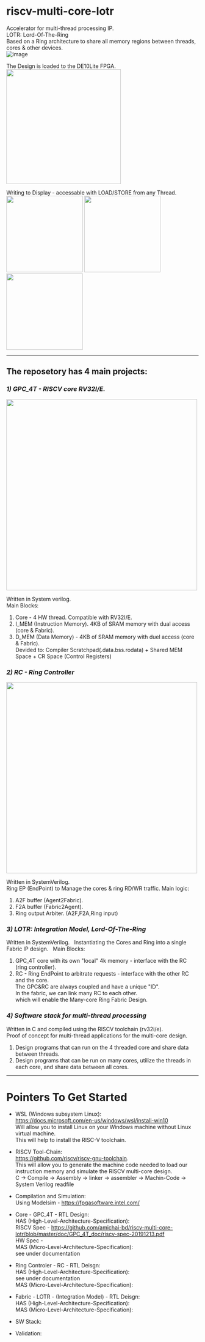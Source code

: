 
# riscv-multi-core-lotr
Accelerator for multi-thread processing IP.     
LOTR:  Lord-Of-The-Ring  
Based on a Ring architecture to share all memory regions between threads, cores & other devices.  
![image](https://user-images.githubusercontent.com/81047407/183586818-3f5a700d-85d8-4f3c-91e2-4090b58ed9d7.png)

The Design is loaded to the DE10Lite FPGA.  
<img src="https://user-images.githubusercontent.com/81047407/178192726-6d1c9de1-9247-433f-bb86-c1d0235372d0.jpeg" width="300">  
  
Writing to Display - accessable with LOAD/STORE from any Thread.  
<img src="https://user-images.githubusercontent.com/81047407/178192931-b3714594-96ae-46d2-856a-4d72668a098f.jpeg" width="200">
<img src="https://user-images.githubusercontent.com/81047407/183402390-398c9438-2080-494d-9e31-2f1f98b5255e.png" width="200">
<img src="https://user-images.githubusercontent.com/81047407/183402370-438cc503-4065-4fd7-b9e2-d2f81aa5d5fb.png" width="200">

*** 
## The reposetory has 4 main projects:  
### *1) GPC_4T - RISCV core RV32I/E.*  
<img src="https://user-images.githubusercontent.com/81047407/183592644-405f9afd-e804-4680-8908-1f82b70eb6db.png" width="500">

Written in System verilog.   
Main Blocks:  
1. Core - 4 HW thread. Compatible with RV32I/E.  
2. I_MEM (Instruction Memory). 4KB of SRAM memory with dual access (core & Fabric).  
3. D_MEM (Data Memory) - 4KB of SRAM memory with duel access (core & Fabric).      
Devided to: Compiler Scratchpad(.data.bss.rodata) + Shared MEM Space + CR Space (Control Registers)

### *2) RC - Ring Controller*  
<img src="https://user-images.githubusercontent.com/81047407/183592568-2adeb30d-494d-4e04-934f-d326eb28b096.png" width="500">

Written  in SystemVerilog.  
Ring EP (EndPoint) to Manage the cores & ring RD/WR traffic.
Main logic:
1. A2F buffer (Agent2Fabric).
2. F2A buffer (Fabric2Agent).
3. Ring output Arbiter. (A2F,F2A,Ring input)

### *3) LOTR: Integration Model, Lord-Of-The-Ring*  
Written  in SystemVerilog.  
Instantiating the Cores and Ring into a single Fabric IP design.  
Main Blocks:  
1. GPC_4T core with its own "local" 4k memory - interface with the RC (ring controller).  
2. RC - Ring EndPoint to arbitrate requests - interface with the other RC and the core.  
The GPC&RC are always coupled and have a unique "ID".  
In the fabric, we can link many RC to each other.  
which will enable the Many-core Ring Fabric Design.  
  
### *4) Software stack for multi-thread processing*  
Written in C and compiled using the RISCV toolchain (rv32i/e).  
Proof of concept for multi-thread applications for the multi-core design.  
1. Design programs that can run on the 4 threaded core and share data between threads.  
2. Design programs that can be run on many cores, utilize the threads in each core, and share data between all cores.


***

# Pointers To Get Started
- WSL (Windows subsystem Linux):  
https://docs.microsoft.com/en-us/windows/wsl/install-win10  
Will allow you to install Linux on your Windows machine without Linux virtual machine.  
This will help to install the RISC-V toolchain.  
- RISCV Tool-Chain:  
https://github.com/riscv/riscv-gnu-toolchain.  
This will allow you to generate the machine code needed to load our instruction memory and simulate the RISCV multi-core design.  
C -> Compile -> Assembly -> linker -> assembler -> Machin-Code -> System Verilog readfile  

- Compilation and Simulation:  
Using Modelsim - https://fpgasoftware.intel.com/

- Core - GPC_4T - RTL Design:   
HAS (High-Level-Architecture-Specification):     
RISCV Spec - https://github.com/amichai-bd/riscv-multi-core-lotr/blob/master/doc/GPC_4T_doc/riscv-spec-20191213.pdf   
HW Spec - <TODO>  
MAS (Micro-Level-Architecture-Specification):  
see under documentation
<TODO>  

- Ring Controler - RC - RTL Deisgn:     
HAS (High-Level-Architecture-Specification):        
see under documentation     
MAS (Micro-Level-Architecture-Specification):     
<TODO>     

- Fabric - LOTR - (Integration Model) - RTL Deisgn:  
HAS (High-Level-Architecture-Specification):  
MAS (Micro-Level-Architecture-Specification):  
<TODO>  

- SW Stack: 
  <TODO>  

- Validation:  
<TODO>  

 
